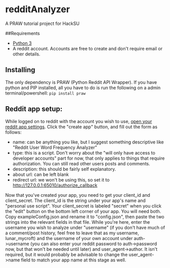 # redditAnalyzer

A PRAW tutorial project for HackSU

##Requirements

- [Python 3](https://www.python.org/downloads/)
- A reddit account.  Accounts are free to create and don't require email or other details.  

## Installing 

The only dependency is PRAW (Python Reddit API Wrapper).  If you have python and PIP installed, all you have to do is run the following on a admin terminal/powershell:
```pip install praw```

## Reddit app setup:

While logged on to reddit with the account you wish to use, [open your reddit app settings](https://www.reddit.com/prefs/apps/).  Click the "create app" button, and fill out the form as follows:

- name: can be anything you like, but I suggest something descriptive like "Reddit User Word Frequency Analyzer"
- type: this is a script.  Don't worry about the "will only have access to developer accounts" part for now, that only applies to things that require authorization.  You can still read other users posts and comments.
- description: this should be fairly self explanatory.
- about url: can be left blank
- redirect url: we won't be using this, so set it to http://127.0.0.1:65010/authorize_callback

Now that you've created your app, you need to get your client_id and client_secret.  The client_id is the string under your app's name and "personal use script".  Your client_secret is labeled "secret" when you click the "edit" button on the bottom left corner of your app.  You will need both.  Copy exampleConfig.json and rename it to "config.json", then paste the two strings into the relevant fields in that file.  While you're here, enter the username you wish to analyze under "username" (if you don't have much of a comment/post history, feel free to leave that as my username, lunar_mycroft) and the username of your own account under auth->username (you can also enter your reddit password to auth->password now, but that won't be needed until later) and user_agent->author.  It isn't required, but it would probably be advisable to change the user_agent->name field to match your app name at this stage as well.